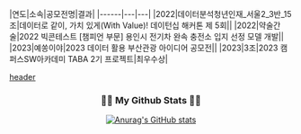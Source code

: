 <!--### Hi there 👋-->

<!--
**les2000les/les2000les** is a ✨ _special_ ✨ repository because its `README.md` (this file) appears on your GitHub profile.

Here are some ideas to get you started:

- 🔭 I’m currently working on ...
- 🌱 I’m currently learning ...
- 👯 I’m looking to collaborate on ...
- 🤔 I’m looking for help with ...
- 💬 Ask me about ...
- 📫 How to reach me: ...
- 😄 Pronouns: ...
- ⚡ Fun fact: ...
-->
|연도|소속|공모전명|결과|
|------|---|---|
|2022|데이터분석청년인재_서울2_3반_15조|데이터로 같이, 가치 있게(With Value)! 데이턴십 해커톤 제 5회||
|2022|약술간술|2022 빅콘테스트 [챔피언 부문] 용인시 전기차 완속 충전소 입지 선정 모델 개발||
|2023|예쏭이야|2023 데이터 활용 부산관광 아이디어 공모전||
|2023|3조|2023 캠퍼스SW아카데미 TABA 2기 프로젝트|최우수상|


[header](https://capsule-render.vercel.app/api?type=slice&color=gradient&height=160&section=header&text=Eunsong%20World!&fontAlign=50&fontAlignY=70&fontSize=90&fontColor=000000)
<h3 align="center">👩‍💻 My Github Stats 👩‍💻</h3>
<div align="center">
 
[![Anurag's GitHub stats](https://github-readme-stats.vercel.app/api?username=les2000les&hide_title=true&show_icons=true&include_all_commits=true&disable_animations=true&theme=vue)](https://github.com/anuraghazra/github-readme-stats)
</div>
